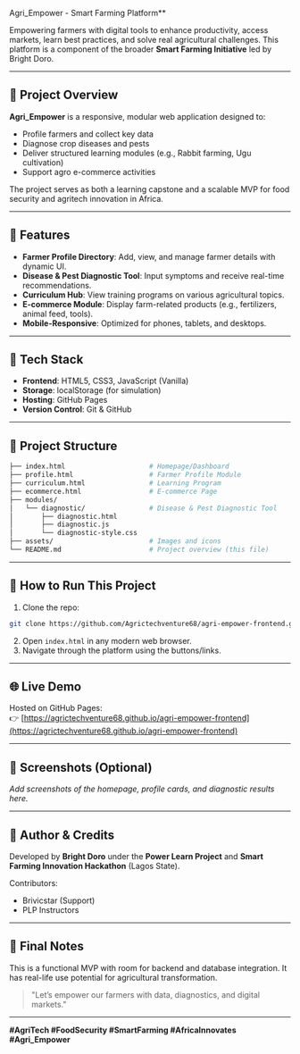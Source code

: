  Agri_Empower - Smart Farming Platform**

Empowering farmers with digital tools to enhance productivity, access markets, learn best practices, and solve real agricultural challenges. This platform is a component of the broader **Smart Farming Initiative** led by Bright Doro.

---

## 🚀 Project Overview
**Agri_Empower** is a responsive, modular web application designed to:
- Profile farmers and collect key data
- Diagnose crop diseases and pests
- Deliver structured learning modules (e.g., Rabbit farming, Ugu cultivation)
- Support agro e-commerce activities

The project serves as both a learning capstone and a scalable MVP for food security and agritech innovation in Africa.

---

## 🔑 Features
- **Farmer Profile Directory**: Add, view, and manage farmer details with dynamic UI.
- **Disease & Pest Diagnostic Tool**: Input symptoms and receive real-time recommendations.
- **Curriculum Hub**: View training programs on various agricultural topics.
- **E-commerce Module**: Display farm-related products (e.g., fertilizers, animal feed, tools).
- **Mobile-Responsive**: Optimized for phones, tablets, and desktops.

---

## 🧰 Tech Stack
- **Frontend**: HTML5, CSS3, JavaScript (Vanilla)
- **Storage**: localStorage (for simulation)
- **Hosting**: GitHub Pages
- **Version Control**: Git & GitHub

---

## 📁 Project Structure
```bash
├── index.html                     # Homepage/Dashboard
├── profile.html                   # Farmer Profile Module
├── curriculum.html                # Learning Program
├── ecommerce.html                 # E-commerce Page
├── modules/
│   └── diagnostic/                # Disease & Pest Diagnostic Tool
│       ├── diagnostic.html
│       ├── diagnostic.js
│       └── diagnostic-style.css
├── assets/                        # Images and icons
└── README.md                      # Project overview (this file)
```

---

## 🧪 How to Run This Project
1. Clone the repo:
```bash
git clone https://github.com/Agrictechventure68/agri-empower-frontend.git
```
2. Open `index.html` in any modern web browser.
3. Navigate through the platform using the buttons/links.

---

## 🌐 Live Demo
Hosted on GitHub Pages:  
👉 [https://agrictechventure68.github.io/agri-empower-frontend](https://agrictechventure68.github.io/agri-empower-frontend)

---

## 📸 Screenshots (Optional)
_Add screenshots of the homepage, profile cards, and diagnostic results here._

---

## 🤝 Author & Credits
Developed by **Bright Doro** under the **Power Learn Project** and **Smart Farming Innovation Hackathon** (Lagos State).

Contributors:
- Brivicstar (Support)
- PLP Instructors

---

## 🏁 Final Notes
This is a functional MVP with room for backend and database integration. It has real-life use potential for agricultural transformation.

> "Let’s empower our farmers with data, diagnostics, and digital markets."

---

**#AgriTech #FoodSecurity #SmartFarming #AfricaInnovates #Agri_Empower**
